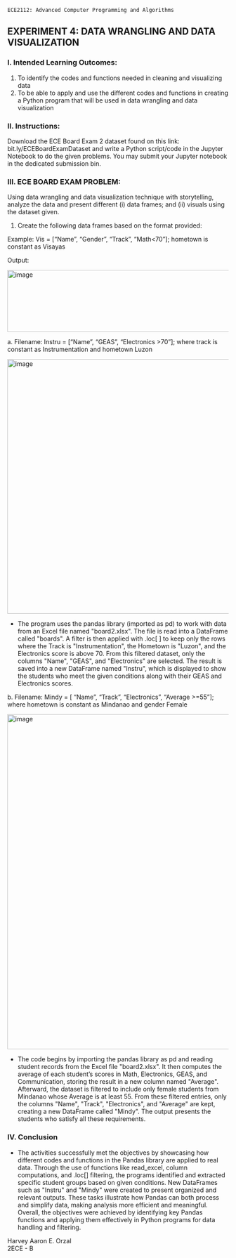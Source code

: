 `ECE2112: Advanced Computer Programming and Algorithms`
## EXPERIMENT 4: DATA WRANGLING AND DATA VISUALIZATION

### I. Intended Learning Outcomes:  

1. To identify the codes and functions needed in cleaning and visualizing data
2. To be able to apply and use the different codes and functions in creating a Python program that will
be used in data wrangling and data visualization

### II. Instructions:

Download the ECE Board Exam 2 dataset found on this link: bit.ly/ECEBoardExamDataset and write a Python script/code in the Jupyter Notebook to do the given problems. You may submit your Jupyter notebook in the dedicated submission bin.

### III. ECE BOARD EXAM PROBLEM: 
Using data wrangling and data visualization technique with
storytelling, analyze the data and present different (i) data frames; and (ii) visuals using the dataset given.
1. Create the following data frames based on the format provided:  

Example: Vis = [“Name”, “Gender”, “Track”, “Math<70”]; hometown is constant as Visayas  

Output:  

<img width="751" height="141" alt="image" src="https://github.com/user-attachments/assets/db0f8fce-93f0-4c26-95d9-dd49d849e319" />

a. Filename: Instru = [“Name”, “GEAS”, “Electronics >70”]; where track is constant as Instrumentation and hometown Luzon

<img width="708" height="580" alt="image" src="https://github.com/user-attachments/assets/aa0a8411-0769-45a8-9130-f7d39582d811" />  

- The program uses the pandas library (imported as pd) to work with data from an Excel file named "board2.xlsx". The file is read into a DataFrame called "boards". A filter is then applied with .loc[ ] to keep only the rows where the Track is "Instrumentation", the Hometown is "Luzon", and the Electronics score is above 70. From this filtered dataset, only the columns "Name", "GEAS", and "Electronics" are selected. The result is saved into a new DataFrame named "Instru", which is displayed to show the students who meet the given conditions along with their GEAS and Electronics scores.

b. Filename: Mindy = [ “Name”, “Track”, “Electronics”, “Average >=55”]; where hometown is constant as Mindanao and gender Female  

<img width="1001" height="763" alt="image" src="https://github.com/user-attachments/assets/f4f53db9-5d47-4efb-bf1e-d7c58e01893a" />

- The code begins by importing the pandas library as pd and reading student records from the Excel file "board2.xlsx". It then computes the average of each student’s scores in Math, Electronics, GEAS, and Communication, storing the result in a new column named "Average". Afterward, the dataset is filtered to include only female students from Mindanao whose Average is at least 55. From these filtered entries, only the columns "Name", "Track", "Electronics", and "Average" are kept, creating a new DataFrame called "Mindy". The output presents the students who satisfy all these requirements.

### IV. Conclusion  

- The activities successfully met the objectives by showcasing how different codes and functions in the Pandas library are applied to real data. Through the use of functions like read_excel, column computations, and .loc[] filtering, the programs identified and extracted specific student groups based on given conditions. New DataFrames such as "Instru" and "Mindy" were created to present organized and relevant outputs. These tasks illustrate how Pandas can both process and simplify data, making analysis more efficient and meaningful. Overall, the objectives were achieved by identifying key Pandas functions and applying them effectively in Python programs for data handling and filtering.

Harvey Aaron E. Orzal  
2ECE - B



